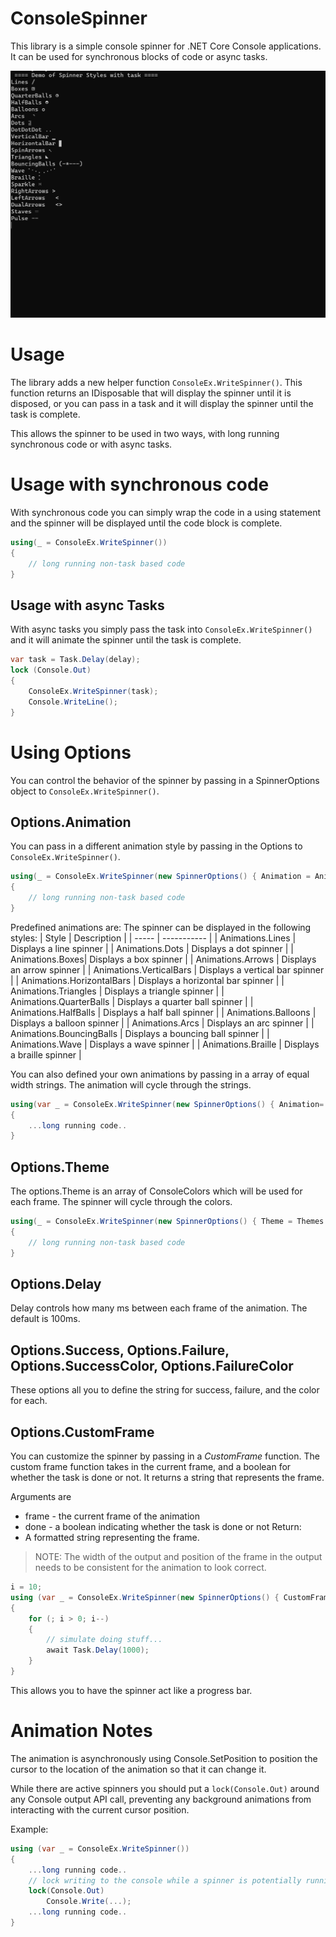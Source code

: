 ﻿# ConsoleSpinner
This library is a simple console spinner for .NET Core Console applications. It can be used for synchronous blocks of code or async tasks.  

![demo.gif](https://raw.githubusercontent.com/tomlm/ConsoleSpinner/main/demo.gif)

# Usage 
The library adds a new helper function ```ConsoleEx.WriteSpinner()```.  This function returns an IDisposable that will display the spinner until it is disposed, 
or you can pass in a task and it will display the spinner until the task is complete.

This allows the spinner to be used in two ways, with long running synchronous code or with async tasks.

# Usage with synchronous code
With synchronous code you can simply wrap the code in a using statement and the spinner will be displayed until the code block is complete.

```csharp	
using(_ = ConsoleEx.WriteSpinner())
{
	// long running non-task based code 
}
```

## Usage with async Tasks
With async tasks you simply pass the task into ```ConsoleEx.WriteSpinner()``` and it will animate the spinner until the task is complete.

```csharp
var task = Task.Delay(delay);
lock (Console.Out)
{
    ConsoleEx.WriteSpinner(task);
    Console.WriteLine();
}
```

# Using Options
You can control the behavior of the spinner by passing in a SpinnerOptions object to ```ConsoleEx.WriteSpinner()```.    

## Options.Animation
You can pass in a different animation style by passing in the Options to ```ConsoleEx.WriteSpinner()```.
```csharp	
using(_ = ConsoleEx.WriteSpinner(new SpinnerOptions() { Animation = Animations.Arcs }))
{
	// long running non-task based code 
}
```

Predefined animations are:
The spinner can be displayed in the following styles:
| Style | Description | 
| ----- | ----------- | 
| Animations.Lines | Displays a line spinner | 
| Animations.Dots | Displays a dot spinner | 
| Animations.Boxes| Displays a box spinner | 
| Animations.Arrows | Displays an arrow spinner | 
| Animations.VerticalBars | Displays a vertical bar spinner | 
| Animations.HorizontalBars | Displays a horizontal bar spinner | 
| Animations.Triangles | Displays a triangle spinner | 
| Animations.QuarterBalls | Displays a quarter ball spinner | 
| Animations.HalfBalls | Displays a half ball spinner | 
| Animations.Balloons | Displays a balloon spinner | 
| Animations.Arcs | Displays an arc spinner | 
| Animations.BouncingBalls | Displays a bouncing ball spinner | 
| Animations.Wave | Displays a wave spinner |
| Animations.Braille | Displays a braille spinner | 

You can also defined your own animations by passing in a array of equal width strings. The animation will cycle through the strings.  

```csharp
using(var _ = ConsoleEx.WriteSpinner(new SpinnerOptions() { Animation= new [] { "`  ", "`` ", "```", " ``", "  `", "   "}))
{
	...long running code..
}
```


## Options.Theme
The options.Theme is an array of ConsoleColors which will be used for each frame.  The spinner will cycle through the colors.  
```csharp
using(_ = ConsoleEx.WriteSpinner(new SpinnerOptions() { Theme = Themes.RedWhiteBlue }))
{
	// long running non-task based code 
}
```

## Options.Delay
Delay controls how many ms between each frame of the animation.  The default is 100ms. 

## Options.Success, Options.Failure, Options.SuccessColor, Options.FailureColor
These options all you to define the string for success, failure, and the color for each.  


## Options.CustomFrame
You can customize the spinner by passing in a *CustomFrame* function. The custom frame function takes in the current frame, and a boolean for whether the task is done or not. 
It returns a string that represents the frame. 

Arguments are
* frame - the current frame of the animation
* done - a boolean indicating whether the task is done or not
Return:
* A formatted string representing the frame. 

> NOTE: The width of the output and position of the frame in the output needs to be consistent for the animation to look correct.

```csharp
i = 10;
using (var _ = ConsoleEx.WriteSpinner(new SpinnerOptions() { CustomFrame: (frame, done) => $"{frame} Counter: {i} " }))
{
    for (; i > 0; i--)
    {
        // simulate doing stuff...
        await Task.Delay(1000);
    }
}
```

This allows you to have the spinner act like a progress bar.

# Animation Notes
The animation is asynchronously using Console.SetPosition to position the cursor to the location of the animation so that it can change it.  

While there are active spinners you should put a  ```lock(Console.Out)``` around any Console output API call, preventing any background animations from interacting with the current cursor position.

Example:
```csharp
using (var _ = ConsoleEx.WriteSpinner())
{
    ...long running code..
    // lock writing to the console while a spinner is potentially running 
    lock(Console.Out)
        Console.Write(...);
    ...long running code..
}
```

